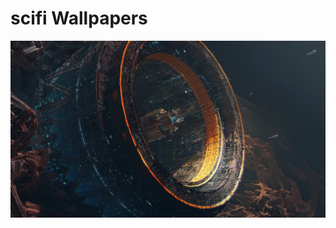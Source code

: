 # scifi Wallpapers



[![a_circular_object_with_a_yellow_and_orange_circle.webp](./a_circular_object_with_a_yellow_and_orange_circle.webp)](./a_circular_object_with_a_yellow_and_orange_circle.webp)

